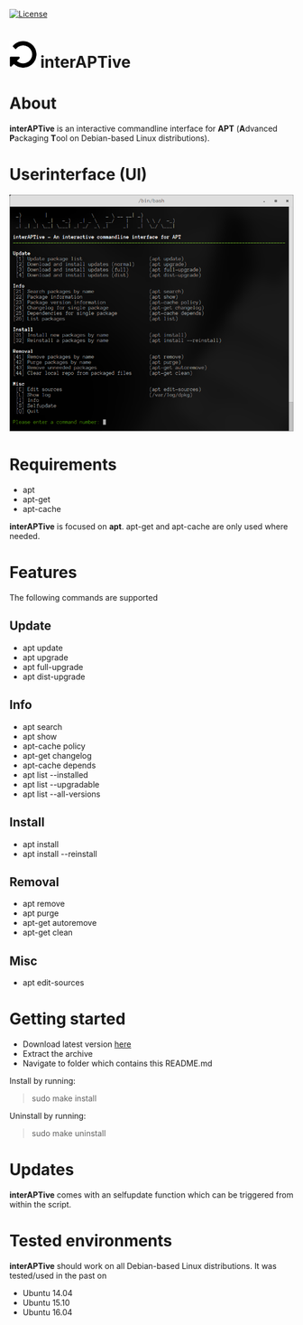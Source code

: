 [![License](https://img.shields.io/badge/license-GPL3-brightgreen.svg)](LICENSE)


![logo](https://raw.githubusercontent.com/yafp/interAPTive/master/doc/fa-repeat_64_0_000000_none.png) interAPTive
==========

# About
**interAPTive** is an interactive commandline interface for **APT** (**A**dvanced **P**ackaging **T**ool on Debian-based Linux distributions).


# Userinterface (UI)
![UI](https://raw.githubusercontent.com/yafp/interAPTive/master/doc/current_ui.png)


# Requirements
* apt
* apt-get
* apt-cache

**interAPTive** is focused on **apt**.
apt-get and apt-cache are only used where needed.


# Features
The following commands are supported

## Update
- apt update
- apt upgrade
- apt full-upgrade
- apt dist-upgrade


## Info
- apt search
- apt show
- apt-cache policy
- apt-get changelog
- apt-cache depends
- apt list --installed
- apt list --upgradable
- apt list --all-versions

## Install
- apt install
- apt install --reinstall

## Removal
- apt remove
- apt purge
- apt-get autoremove
- apt-get clean

## Misc
- apt edit-sources


# Getting started
- Download latest version [here](https://github.com/yafp/interAPTive/archive/master.zip)
- Extract the archive
- Navigate to folder which contains this README.md

Install by running:
> sudo make install

Uninstall by running:
> sudo make uninstall


# Updates
**interAPTive** comes with an selfupdate function which can be triggered from within the script.


# Tested environments
**interAPTive** should work on all Debian-based Linux distributions. It was tested/used in the past on
- Ubuntu 14.04
- Ubuntu 15.10
- Ubuntu 16.04
